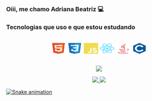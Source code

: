 ### Oiii, me chamo Adriana Beatriz 💻


### Tecnologias que uso e que estou estudando

<div align="center" style="display: incline_block"></br>
 <img align="center" alt="dri-HTML" height="30" width="40" src="https://raw.githubusercontent.com/devicons/devicon/master/icons/html5/html5-original.svg" />
 <img align="center" alt="dri-CSS3" height="30" width="40" src="https://raw.githubusercontent.com/devicons/devicon/master/icons/css3/css3-original.svg" />
 <img align="center" alt="dri-JS" height="30" width="40" src="https://raw.githubusercontent.com/devicons/devicon/master/icons/javascript/javascript-plain.svg" />
 <img align="center" alt="dri-React" height="30" width="40" src="https://raw.githubusercontent.com/devicons/devicon/master/icons/react/react-original.svg" />
 <img align="center" alt="dri-Java" height="30" width="40" src="https://raw.githubusercontent.com/devicons/devicon/master/icons/java/java-plain.svg" />
 <img align="center" alt="dri-C" height="30" width="40" src="https://raw.githubusercontent.com/devicons/devicon/master/icons/c/c-plain.svg" /> 
 
 ##
 <a height="160em" href="mailto:adrianbeatriz00@gmail.com"><img align="center" src="https://img.shields.io/badge/Gmail-D14836?style=for-the-badge&logo=gmail&logoColor=white" /></a>
 </div>
 
<div align="center">
  <a href="https://github.com/driica">
  <img height="160em" src="https://github-readme-stats.vercel.app/api?username=driica&show_icons=true&theme=dracula&include_all_commits=true&count_private=true"/>
  <img height="160em" src="https://github-readme-stats.vercel.app/api/top-langs/?username=driica&layout=compact&langs_count=7&theme=dracula"/>
</div>
 

  ![Snake animation](https://github.com/driica/driica/blob/output/github-contribution-grid-snake.svg)

